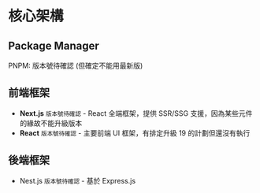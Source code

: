 # 核心架構

## Package Manager

PNPM: 版本號待確認 (但確定不能用最新版)

## 前端框架

- **Next.js** `版本號待確認` - React 全端框架，提供 SSR/SSG 支援，因為某些元件的緣故不能升級版本
- **React** `版本號待確認` - 主要前端 UI 框架，有排定升級 19 的計劃但還沒有執行

## 後端框架

- Nest.js `版本號待確認` - 基於 Express.js 